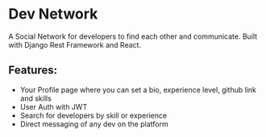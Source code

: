 # Dev Network

A Social Network for developers to find each other and communicate. Built with Django Rest Framework and React.

## Features:
- Your Profile page where you can set a bio, experience level, github link and skills
- User Auth with JWT
- Search for developers by skill or experience
- Direct messaging of any dev on the platform
